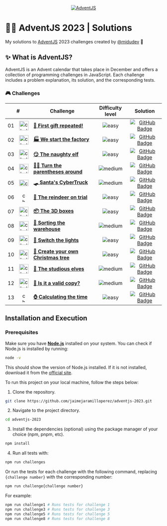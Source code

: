 <div align="center">
  <a href="https://adventjs.dev/">
    <img src="https://github.com/user-attachments/assets/1e84e9a8-1fae-4e1a-a085-f33c2060e7ea" alt="AdventJS" /> 
  </a>
</div>

# 🎅🏻 AdventJS 2023 | Solutions

My solutions to [AdventJS](https://adventjs.dev/) 2023 challenges created by [@midudev](https://github.com/midudev/) 👾

## ✨ What is AdventJS?

AdventJS is an Advent calendar that takes place in December and offers a collection of programming challenges in JavaScript. Each challenge includes a problem explanation, its solution, and the corresponding tests.

### 🎮 Challenges

<table>
  <thead>
    <tr>
      <th align="center" colspan="2">#</th>
      <th align="center">Challenge</th>
      <th align="center">Difficulty level</th>
      <th align="center">Solution</th>
    </td>
  </thead>
  <tbody>
    <tr>
      <td align="center">01</td>
      <td align="center">
        <img src="https://github.com/user-attachments/assets/46b569c5-1adc-466e-bba4-dc6e1052b1ca" alt="challenge #01" width="30" height="30" />
      </td>
      <td>
        <a href="/src/challenge-01/README.md"><strong>🎁 First gift repeated!</strong></a>
      </td>
      <td align="center">
        <img src="https://img.shields.io/badge/Easy-77A626" alt="easy" />
      </td>
      <td align="center">
        <a href="/src/challenge-01/index.js">
          <img src="https://img.shields.io/badge/Code-181717?logo=github&logoColor=fff&style=flat-square" alt="GitHub Badge" />
        </a>
      </td>
    </tr>
    <tr>
      <td align="center">02</td>
      <td align="center">
        <img src="https://github.com/user-attachments/assets/572be52d-50ba-4800-a655-942782c2e566" alt="challenge #02" width="30" height="30" />
      </td>
      <td>
        <a href="/src/challenge-02/README.md"><strong>🏭 We start the factory</strong></a>
      </td>
      <td align="center">
        <img src="https://img.shields.io/badge/Easy-77A626" alt="easy" />
      </td>
      <td align="center">
        <a href="/src/challenge-02/index.js">
          <img src="https://img.shields.io/badge/Code-181717?logo=github&logoColor=fff&style=flat-square" alt="GitHub Badge" />
        </a>
      </td>
    </tr>
    <tr>
      <td align="center">03</td>
      <td align="center">
        <img src="https://github.com/user-attachments/assets/8d06665e-9145-466a-b8b1-bea1b121b37a" alt="challenge #03" width="30" height="30" />
      </td>
      <td>
        <a href="/src/challenge-03/README.md"><strong>😏 The naughty elf</strong></a>
      </td>
      <td align="center">
        <img src="https://img.shields.io/badge/Easy-77A626" alt="easy" />
      </td>
      <td align="center">
        <a href="/src/challenge-03/index.js">
          <img src="https://img.shields.io/badge/Code-181717?logo=github&logoColor=fff&style=flat-square" alt="GitHub Badge" />
        </a>
      </td>
    </tr>
    <tr>
      <td align="center">04</td>
      <td align="center">
        <img src="https://github.com/user-attachments/assets/8a869e3c-df6d-444a-8ddb-cf3dadfd0c1a" alt="challenge #04" width="30" height="30" />
      </td>
      <td>
        <a href="/src/challenge-04/README.md"><strong>😵‍💫 Turn the parentheses around</strong></a>
      </td>
      <td align="center">
        <img src="https://img.shields.io/badge/Medium-E3A008" alt="medium" />
      </td>
      <td align="center">
        <a href="/src/challenge-04/index.js">
          <img src="https://img.shields.io/badge/Code-181717?logo=github&logoColor=fff&style=flat-square" alt="GitHub Badge" />
        </a>
      </td>
    </tr>
    <tr>
      <td align="center">05</td>
      <td align="center">
        <img src="https://github.com/user-attachments/assets/dd4c6190-1057-4537-a904-d449403890f4" alt="challenge #05" width="30" height="20" />
      </td>
      <td>
        <a href="/src/challenge-05/README.md"><strong>🛷 Santa's CyberTruck</strong></a>
      </td>
      <td align="center">
        <img src="https://img.shields.io/badge/Medium-E3A008" alt="medium" />
      </td>
      <td align="center">
        <a href="/src/challenge-05/index.js">
          <img src="https://img.shields.io/badge/Code-181717?logo=github&logoColor=fff&style=flat-square" alt="GitHub Badge" />
        </a>
      </td>
    </tr>
    <tr>
      <td align="center">06</td>
      <td align="center">
        <img src="https://github.com/user-attachments/assets/2af3242c-8a0a-45dc-8a9c-39a7f71f412d" alt="challenge #06" width="12" height="30" />
      </td>
      <td>
        <a href="/src/challenge-06/README.md"><strong>🦌 The reindeer on trial</strong></a>
      </td>
      <td align="center">
        <img src="https://img.shields.io/badge/Easy-77A626" alt="easy" />
      </td>
      <td align="center">
        <a href="/src/challenge-06/index.js">
          <img src="https://img.shields.io/badge/Code-181717?logo=github&logoColor=fff&style=flat-square" alt="GitHub Badge" />
        </a>
      </td>
    </tr>
    <tr>
      <td align="center">07</td>
      <td align="center">
        <img src="https://github.com/user-attachments/assets/f1c7e172-8d09-4d88-9971-219503ee02f8" alt="challenge #07" width="30" height="30" />
      </td>
      <td>
        <a href="/src/challenge-07/README.md"><strong>📦 The 3D boxes</strong></a>
      </td>
      <td align="center">
        <img src="https://img.shields.io/badge/Easy-77A626" alt="easy" />
      </td>
      <td align="center">
        <a href="/src/challenge-07/index.js">
          <img src="https://img.shields.io/badge/Code-181717?logo=github&logoColor=fff&style=flat-square" alt="GitHub Badge" />
        </a>
      </td>
    </tr>
    <tr>
      <td align="center">08</td>
      <td align="center">
        <img src="https://github.com/user-attachments/assets/eb2eda47-b8fc-46bc-be3c-d5bbe78326aa" alt="challenge #08" width="30" height="30" />
      </td>
      <td>
        <a href="/src/challenge-08/README.md"><strong>🏬 Sorting the warehouse</strong></a>
      </td>
      <td align="center">
        <img src="https://img.shields.io/badge/Medium-E3A008" alt="medium" />
      </td>
      <td align="center">
        <a href="/src/challenge-08/index.js">
          <img src="https://img.shields.io/badge/Code-181717?logo=github&logoColor=fff&style=flat-square" alt="GitHub Badge" />
        </a>
      </td>
    </tr>
    <tr>
      <td align="center">09</td>
      <td align="center">
        <img src="https://github.com/user-attachments/assets/69cffd35-04fc-42fc-9262-47218f5bb305" alt="challenge #09" width="30" height="30" />
      </td>
      <td>
        <a href="/src/challenge-09/README.md"><strong>🚦 Switch the lights</strong></a>
      </td>
      <td align="center">
        <img src="https://img.shields.io/badge/Easy-77A626" alt="easy" />
      </td>
      <td align="center">
        <a href="/src/challenge-09/index.js">
          <img src="https://img.shields.io/badge/Code-181717?logo=github&logoColor=fff&style=flat-square" alt="GitHub Badge" />
        </a>
      </td>
    </tr>
    <tr>
      <td align="center">10</td>
      <td align="center">
        <img src="https://github.com/user-attachments/assets/193afb34-3d0a-4113-8edf-220556ed95b1" alt="challenge #10" width="30" height="30" />
      </td>
      <td>
        <a href="/src/challenge-10/README.md"><strong>🎄 Create your own Christmas tree</strong></a>
      </td>
      <td align="center">
        <img src="https://img.shields.io/badge/Easy-77A626" alt="easy" />
      </td>
      <td align="center">
        <a href="/src/challenge-10/index.js">
          <img src="https://img.shields.io/badge/Code-181717?logo=github&logoColor=fff&style=flat-square" alt="GitHub Badge" />
        </a>
      </td>
    </tr>
    <tr>
      <td align="center">11</td>
      <td align="center">
        <img src="https://github.com/user-attachments/assets/4e4a2c14-2ba0-4a13-a6e7-8f942ec3bab3" alt="challenge #11" width="30" height="30" />
      </td>
      <td>
        <a href="/src/challenge-11/README.md"><strong>📖 The studious elves</strong></a>
      </td>
      <td align="center">
        <img src="https://img.shields.io/badge/Medium-E3A011" alt="medium" />
      </td>
      <td align="center">
        <a href="/src/challenge-11/index.js">
          <img src="https://img.shields.io/badge/Code-181717?logo=github&logoColor=fff&style=flat-square" alt="GitHub Badge" />
        </a>
      </td>
    </tr>
    <tr>
      <td align="center">12</td>
      <td align="center">
        <img src="https://github.com/user-attachments/assets/f7082001-7a33-43b9-ae8e-3e2be70988b3" alt="challenge #12" width="30" height="30" />
      </td>
      <td>
        <a href="/src/challenge-12/README.md"><strong>📸 Is it a valid copy?</strong></a>
      </td>
      <td align="center">
        <img src="https://img.shields.io/badge/Medium-E3A011" alt="medium" />
      </td>
      <td align="center">
        <a href="/src/challenge-12/index.js">
          <img src="https://img.shields.io/badge/Code-181717?logo=github&logoColor=fff&style=flat-square" alt="GitHub Badge" />
        </a>
      </td>
    </tr>
    <tr>
      <td align="center">13</td>
      <td align="center">
        <img src="https://github.com/user-attachments/assets/d9fe68e3-723b-4187-beb5-627f056300f6" alt="challenge #13" width="12" height="30" />
      </td>
      <td>
        <a href="/src/challenge-13/README.md"><strong>⌚️ Calculating the time</strong></a>
      </td>
      <td align="center">
        <img src="https://img.shields.io/badge/Easy-77A626" alt="easy" />
      </td>
      <td align="center">
        <a href="/src/challenge-13/index.js">
          <img src="https://img.shields.io/badge/Code-181717?logo=github&logoColor=fff&style=flat-square" alt="GitHub Badge" />
        </a>
      </td>
    </tr>
  </tbody>
</table>

## Installation and Execution

### Prerequisites

Make sure you have [**Node.js**](https://nodejs.org/) installed on your system. You can check if Node.js is installed by running:

```bash
node -v
```

This should show the version of Node.js installed. If it is not installed, download it from the [official site](https://nodejs.org/).

To run this project on your local machine, follow the steps below:

1. Clone the repository.

```bash
git clone https://github.com/jaimejaramilloperez/adventjs-2023.git
```

2. Navigate to the project directory.

```bash
cd adventjs-2023
```

3. Install the dependencies (optional) using the package manager of your choice (npm, pnpm, etc).

```bash
npm install
```

4. Run all tests with:

```bash
npm run challenges
```

Or run the tests for each challenge with the following command, replacing `{challenge number}` with the corresponding number:

```bash
npm run challenge{challenge number}
```

For example:

```bash
npm run challenge1 # Runs tests for challenge 1
npm run challenge3 # Runs tests for challenge 3
npm run challenge5 # Runs tests for challenge 5
npm run challenge8 # Runs tests for challenge 8
```
